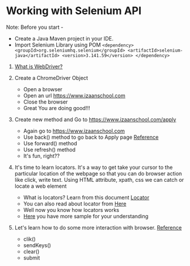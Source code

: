 # Working with Selenium API 
Note: Before you start -
* Create a Java Maven project in your IDE.
* Import Selenium Library using POM
`<dependency>
  <groupId>org.seleniumhq.selenium</groupId>
  <artifactId>selenium-java</artifactId>
  <version>3.141.59</version>
  </dependency>`
  
1. [What is WebDriver?](https://www.selenium.dev/documentation/webdriver/)
2. Create a ChromeDriver Object 
   * Open a browser
   * Open an url https://www.izaanschool.com
   * Close the browser
    * Great You are doing good!!!
3. Create new method and Go to https://www.izaanschool.com/apply
    * Again go to https://www.izaanschool.com
    * Use back() method to go back to Apply page [Reference](https://www.selenium.dev/documentation/webdriver/browser/navigation/)
    * Use forward() method
    * Use refresh() method
    * It's fun, right??
    
5. It's time to learn locators. It's a way to get take your cursor to the particular
   location of the webpage so that you can do browser action like click, write text.
   Using HTML attribute, xpath, css we can catch or locate a web element
    *  What is locators? Learn from this document [Locator](https://www.selenium.dev/documentation/webdriver/elements/locators/)
    * You can also read about locator from [Here](https://docs.google.com/document/d/1yRdHoJGOkfOQn5N_Gnywa-9963_Cydrq7jEjl0X7Crg/edit?usp=sharing)
    * Well now you know how locators works
    * [Here](https://www.selenium.dev/documentation/webdriver/elements/finders/) you have more sample for your understanding 
6. Let's learn how to do some more interaction with browser. [Reference](https://www.selenium.dev/documentation/webdriver/elements/interactions/) 
    * clik()
    * sendKeys()
    * clear()
    * submit